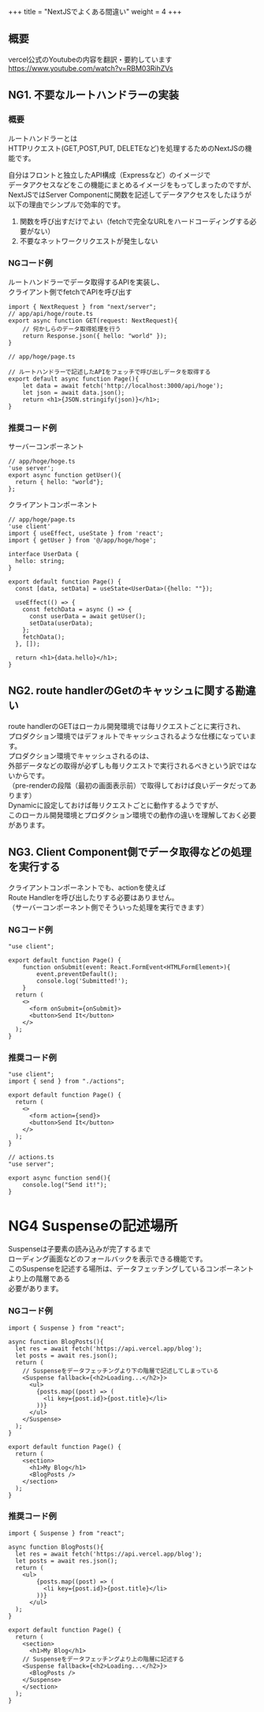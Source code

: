+++
title = "NextJSでよくある間違い"
weight = 4
+++

## 概要
vercel公式のYoutubeの内容を翻訳・要約しています  
https://www.youtube.com/watch?v=RBM03RihZVs

## NG1. 不要なルートハンドラーの実装

### 概要
ルートハンドラーとは   
HTTPリクエスト(GET,POST,PUT, DELETEなど)を処理するためのNextJSの機能です。  

自分はフロントと独立したAPI構成（Expressなど）のイメージで  
データアクセスなどをこの機能にまとめるイメージをもってしまったのですが、  
NextJSではServer Componentに関数を記述してデータアクセスをしたほうが  
以下の理由でシンプルで効率的です。
1. 関数を呼び出すだけでよい（fetchで完全なURLをハードコーディングする必要がない）
2. 不要なネットワークリクエストが発生しない  

### NGコード例
ルートハンドラーでデータ取得するAPIを実装し、  
クライアント側でfetchでAPIを呼び出す
``` tsx
import { NextRequest } from "next/server";
// app/api/hoge/route.ts
export async function GET(request: NextRequest){
    // 何かしらのデータ取得処理を行う
    return Response.json({ hello: "world" });
}
```
``` tsx
// app/hoge/page.ts

// ルートハンドラーで記述したAPIをフェッチで呼び出しデータを取得する
export default async function Page(){
    let data = await fetch('http://localhost:3000/api/hoge');
    let json = await data.json();
    return <h1>{JSON.stringify(json)}</h1>;
}
```

### 推奨コード例
サーバーコンポーネント
``` tsx
// app/hoge/hoge.ts
'use server';
export async function getUser(){
  return { hello: "world"};
};
```
クライアントコンポーネント
``` tsx
// app/hoge/page.ts
'use client'
import { useEffect, useState } from 'react';
import { getUser } from '@/app/hoge/hoge';

interface UserData {
  hello: string;
}

export default function Page() {
  const [data, setData] = useState<UserData>({hello: ""});

  useEffect(() => {
    const fetchData = async () => {
      const userData = await getUser();
      setData(userData);
    };
    fetchData();
  }, []);

  return <h1>{data.hello}</h1>;
}
```

## NG2. route handlerのGetのキャッシュに関する勘違い
route handlerのGETはローカル開発環境では毎リクエストごとに実行され、  
プロダクション環境ではデフォルトでキャッシュされるような仕様になっています。  
プロダクション環境でキャッシュされるのは、  
外部データなどの取得が必ずしも毎リクエストで実行されるべきという訳ではないからです。  
（pre-renderの段階（最初の画面表示前）で取得しておけば良いデータだってあります）  
Dynamicに設定しておけば毎リクエストごとに動作するようですが、  
このローカル開発環境とプロダクション環境での動作の違いを理解しておく必要があります。  

## NG3. Client Component側でデータ取得などの処理を実行する
クライアントコンポーネントでも、actionを使えば  
Route Handlerを呼び出したりする必要はありません。  
（サーバーコンポーネント側でそういった処理を実行できます）

### NGコード例
``` tsx
"use client";

export default function Page() {
    function onSubmit(event: React.FormEvent<HTMLFormElement>){
        event.preventDefault();
        console.log('Submitted!');
    }
  return (
    <>
      <form onSubmit={onSubmit}>
      <button>Send It</button>
    </>
  );
}
```
### 推奨コード例
``` tsx
"use client";
import { send } from "./actions";

export default function Page() {
  return (
    <>
      <form action={send}>
      <button>Send It</button>
    </>
  );
}
```
``` tsx
// actions.ts
"use server";

export async function send(){
    console.log("Send it!");
}
```

# NG4 Suspenseの記述場所
Suspenseは子要素の読み込みが完了するまで  
ローディング画面などのフォールバックを表示できる機能です。  
このSuspenseを記述する場所は、データフェッチングしているコンポーネントより上の階層である  
必要があります。  
### NGコード例
``` tsx
import { Suspense } from "react";

async function BlogPosts(){
  let res = await fetch('https://api.vercel.app/blog');
  let posts = await res.json();
  return (
    // Suspenseをデータフェッチングより下の階層で記述してしまっている
    <Suspense fallback={<h2>Loading...</h2>}>
      <ul>
        {posts.map((post) => (
          <li key={post.id}>{post.title}</li>
        ))}
      </ul>
    </Suspense>
  );
}

export default function Page() {
  return (
    <section>
      <h1>My Blog</h1>
      <BlogPosts />
    </section>
  );
}
``` 

### 推奨コード例
``` tsx
import { Suspense } from "react";

async function BlogPosts(){
  let res = await fetch('https://api.vercel.app/blog');
  let posts = await res.json();
  return (
    <ul>
        {posts.map((post) => (
          <li key={post.id}>{post.title}</li>
        ))}
      </ul>
  );
}

export default function Page() {
  return (
    <section>
      <h1>My Blog</h1>
    // Suspenseをデータフェッチングより上の階層に記述する
    <Suspense fallback={<h2>Loading...</h2>}>
      <BlogPosts />
    </Suspense>
    </section>
  );
}
``` 